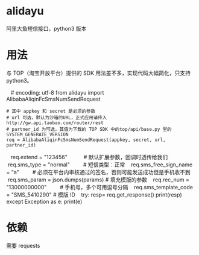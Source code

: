 # alidayu
阿里大鱼短信接口，python3 版本

# 用法
与 TOP（淘宝开放平台）提供的 SDK 用法差不多，实现代码大幅简化，只支持 python3。

    # encoding: utf-8
    from alidayu import AlibabaAliqinFcSmsNumSendRequest

    # 其中 appkey 和 secret 是必须的参数
    # url 可选，默认为沙箱的URL，正式应用请传入 http://gw.api.taobao.com/router/rest
    # partner_id 为可选，其值为下载的 TOP SDK 中的top/api/base.py 里的 SYSTEM_GENERATE_VERSION
    req = AlibabaAliqinFcSmsNumSendRequest(appkey, secret, url, partner_id)
     
    req.extend = "123456"                  # 默认扩展参数，回调时透传给我们
    req.sms_type = "normal"                # 短信类型：正常
    req.sms_free_sign_name = "a"           # 必须在平台内审核通过的签名，否则可能发送成功但是手机收不到
    req.sms_param = json.dumps(params)     # 填充模版的参数
    req.rec_num = "13000000000"            # 手机号，多个可用逗号分隔
    req.sms_template_code = "SMS_5410290"  # 模版 ID
    try:
        resp= req.get_response()
        print(resp)
    except Exception as e:
        print(e)


# 依赖
需要 requests

